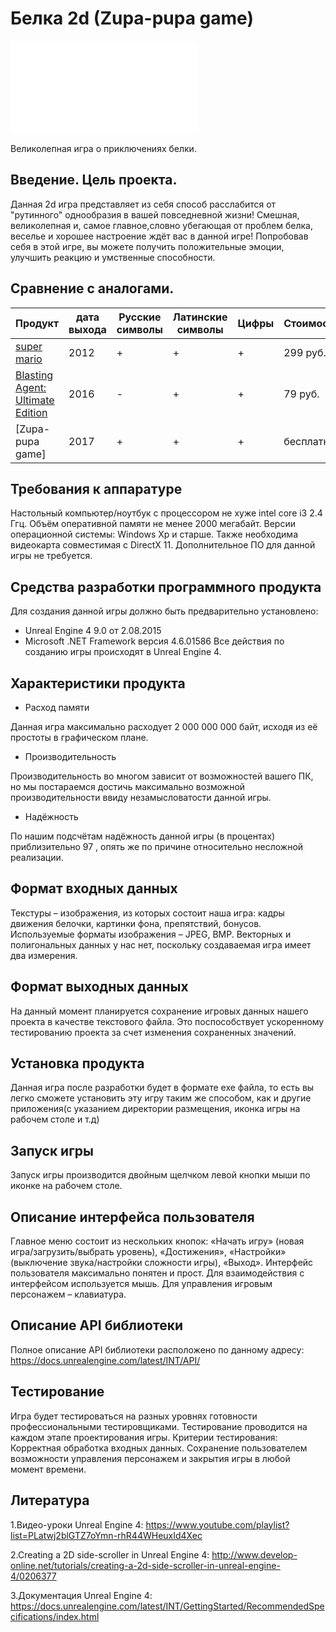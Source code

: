 # Белка 2d (Zupa-pupa game)

![Background image](images/belka.pgn)


Великолепная игра о приключениях белки.
## Введение. Цель проекта.
Данная 2d игра представляет из себя способ расслабится от "рутинного" однообразия в вашей повседневной жизни! 
Смешная, великолепная и, самое главное,словно  убегающая от проблем белка, веселье и хорошее настроение ждёт вас в данной игре!
Попробовав себя в этой игре, вы можете получить положительные эмоции, улучшить реакцию и умственные способности.
## Сравнение с аналогами.
Продукт | дата выхода | Русские символы | Латинские символы | Цифры | Стоимость
--------|-------------|-----------------|-------------------|-------|----------
[super mario](http://mario.nintendo.com)|2012|+|+|+|299 руб.|
[Blasting Agent: Ultimate Edition](http://store.steampowered.com/app/453810/) |2016|-|+|+|79 руб.|
[Zupa-pupa game]|2017|+|+|+|бесплатно|
## Требования к аппаратуре
Настольный компьютер/ноутбук с процессором не хуже intel core i3 2.4 Ггц. 
Объём оперативной памяти не менее 2000 мегабайт.
Версии операционной системы: Windows Xp и старше.
Также необходима видеокарта совместимая с DirectX 11. 
Дополнительное ПО для данной игры не требуется.
## Средства разработки программного продукта
Для создания данной игры должно быть предварительно установлено:
- Unreal Engine 4 9.0 от 2.08.2015
- Microsoft .NET Framework версия 4.6.01586
Все действия по созданию игры происходят в Unreal Engine 4.

## Характеристики продукта
* Расход памяти 

Данная игра максимально расходует 2 000 000 000 байт, исходя из её простоты в графическом плане.

* Производительность 

Производительность во многом зависит от  возможностей вашего ПК, но мы постараемся достичь максимально возможной производительности ввиду незамысловатости данной игры.

* Надёжность 

По нашим подсчётам надёжность данной игры (в процентах) приблизительно 97 , опять же по причине относительно несложной реализации.

## Формат входных данных
Текстуры – изображения, из которых состоит наша игра: кадры движения белочки, картинки фона, препятствий, бонусов. Используемые форматы изображения – JPEG, BMP.
Векторных и полигональных данных у нас нет, поскольку создаваемая игра имеет два измерения.

## Формат выходных данных
На данный момент планируется сохранение игровых данных нашего проекта в качестве текстового файла. Это поспособствует ускоренному тестированию проекта за счет изменения сохраненных значений.

## Установка продукта
Данная игра после разработки будет в формате exe файла, то есть вы легко сможете установить эту игру таким же способом, как и другие приложения(с указанием директории размещения, иконка игры на рабочем столе и т.д)

## Запуск игры 
Запуск игры производится двойным щелчком левой кнопки мыши по иконке на рабочем столе.

## Описание интерфейса пользователя
Главное меню состоит из нескольких кнопок: «Начать игру» (новая игра/загрузить/выбрать уровень), «Достижения», «Настройки» (выключение звука/настройки сложности игры), «Выход».
Интерфейс пользователя максимально понятен и прост.
Для взаимодействия с интерфейсом используется мышь. 
Для управления игровым персонажем – клавиатура.

## Описание API библиотеки
Полное описание API библиотеки расположено по данному адресу:
https://docs.unrealengine.com/latest/INT/API/

## Тестирование 
Игра будет тестироваться на разных уровнях готовности профессиональными тестировщиками. Тестирование проводится на каждом этапе проектирования игры.
Критерии тестирования:
Корректная обработка входных данных.
Сохранение пользователем возможности управления персонажем и закрытия игры в любой момент времени.

## Литература
1.Видео-уроки Unreal Engine 4: https://www.youtube.com/playlist?list=PLatwj2blGTZ7oYmn-rhR44WHeuxId4Xec

2.Creating a 2D side-scroller in Unreal Engine 4: http://www.develop-online.net/tutorials/creating-a-2d-side-scroller-in-unreal-engine-4/0206377

3.Документация Unreal Engine 4: https://docs.unrealengine.com/latest/INT/GettingStarted/RecommendedSpecifications/index.html




